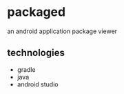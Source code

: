 # packaged
 an android application package viewer

## technologies
- gradle
- java
- android studio

